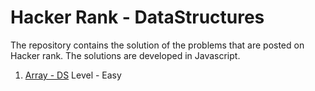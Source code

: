 # Hacker Rank - DataStructures

The repository contains the solution of the problems that are posted on Hacker rank. The solutions are developed in Javascript.

1. [Array - DS](https://github.com/Namratasanger/HackerRank-DataStructures/blob/master/Array-DS.js)
Level - Easy
